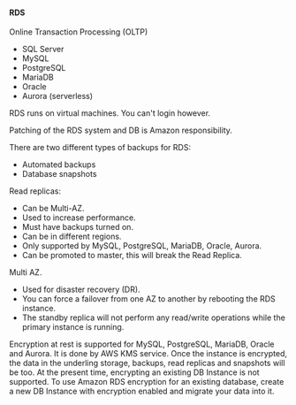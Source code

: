 #### RDS

Online Transaction Processing (OLTP)

- SQL Server
- MySQL
- PostgreSQL
- MariaDB
- Oracle
- Aurora (serverless)

RDS runs on virtual machines. You can't login however.

Patching of the RDS system and DB is Amazon responsibility.

There are two different types of backups for RDS:
- Automated backups
- Database snapshots

Read replicas:
- Can be Multi-AZ.
- Used to increase performance.
- Must have backups turned on.
- Can be in different regions.
- Only supported by MySQL, PostgreSQL, MariaDB, Oracle, Aurora.
- Can be promoted to master, this will break the Read Replica.

Multi AZ.
- Used for disaster recovery (DR).
- You can force a failover from one AZ to another by rebooting the RDS instance.
- The standby replica will not perform any read/write operations while the primary instance is running.

Encryption at rest is supported for MySQL, PostgreSQL, MariaDB, Oracle and Aurora. It is done by AWS KMS service. Once the instance is encrypted, the data in the underling storage, backups, read replicas and snapshots will be too. At the present time, encrypting an existing DB Instance is not supported. To use Amazon RDS encryption for an existing database, create a new DB Instance with encryption enabled and migrate your data into it.

